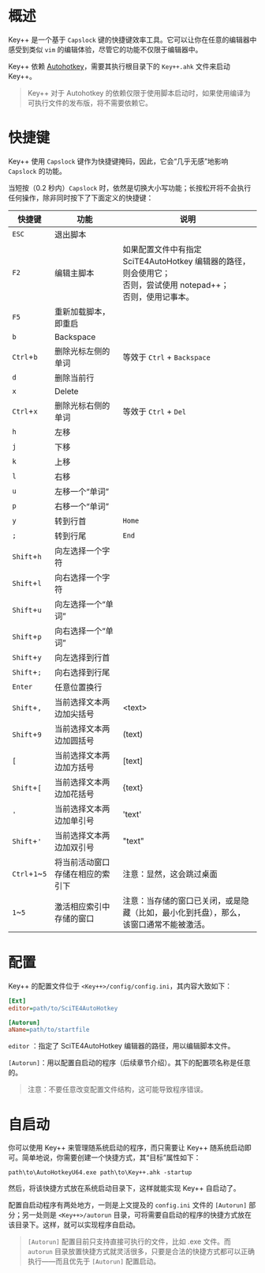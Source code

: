 # 概述

Key++ 是一个基于 `Capslock` 键的快捷键效率工具。它可以让你在任意的编辑器中感受到类似 `vim` 的编辑体验，尽管它的功能不仅限于编辑器中。

Key++ 依赖 [Autohotkey](https://www.autohotkey.com/)，需要其执行根目录下的 `Key++.ahk` 文件来启动 Key++。

> Key++ 对于 Autohotkey 的依赖仅限于使用脚本启动时，如果使用编译为可执行文件的发布版，将不需要依赖它。

# 快捷键

Key++ 使用 `Capslock` 键作为快捷键掩码，因此，它会“几乎无感”地影响 `Capslock` 的功能。

当短按（0.2 秒内）`Capslock` 时，依然是切换大小写功能；长按松开将不会执行任何操作，除非同时按下了下面定义的快捷键：

| 快捷键         | 功能                             | 说明                                                         |
| -------------- | -------------------------------- | ------------------------------------------------------------ |
| `ESC`          | 退出脚本                         |                                                              |
| `F2`           | 编辑主脚本                       | 如果配置文件中有指定 SciTE4AutoHotkey 编辑器的路径，则会使用它；<br>否则，尝试使用 notepad++；<br>否则，使用记事本。 |
| `F5`           | 重新加载脚本，即重启             |                                                              |
| `b`            | Backspace                        |                                                              |
| `Ctrl`+`b`     | 删除光标左侧的单词               | 等效于 `Ctrl` + `Backspace`                                  |
| `d`            | 删除当前行                       |                                                              |
| `x`            | Delete                           |                                                              |
| `Ctrl`+`x`     | 删除光标右侧的单词               | 等效于 `Ctrl` + `Del`                                        |
| `h`            | 左移                             |                                                              |
| `j`            | 下移                             |                                                              |
| `k`            | 上移                             |                                                              |
| `l`            | 右移                             |                                                              |
| `u`            | 左移一个“单词”                   |                                                              |
| `p`            | 右移一个“单词”                   |                                                              |
| `y`            | 转到行首                         | `Home`                                                       |
| `;`            | 转到行尾                         | `End`                                                        |
| `Shift`+`h`    | 向左选择一个字符                 |                                                              |
| `Shift`+`l`    | 向右选择一个字符                 |                                                              |
| `Shift`+`u`    | 向左选择一个“单词”               |                                                              |
| `Shift`+`p`    | 向右选择一个“单词”               |                                                              |
| `Shift`+`y`    | 向左选择到行首                   |                                                              |
| `Shift`+`;`    | 向右选择到行尾                   |                                                              |
| `Enter`        | 任意位置换行                     |                                                              |
| `Shift`+`,`    | 当前选择文本两边加尖括号         | \<text\>                                                     |
| `Shift`+`9`    | 当前选择文本两边加圆括号         | (text)                                                       |
| `[`            | 当前选择文本两边加方括号         | [text]                                                       |
| `Shift`+`[`    | 当前选择文本两边加花括号         | {text}                                                       |
| `'`            | 当前选择文本两边加单引号         | 'text'                                                       |
| `Shift`+`'`    | 当前选择文本两边加双引号         | "text"                                                       |
| `Ctrl`+`1`~`5` | 将当前活动窗口存储在相应的索引下 | 注意：显然，这会跳过桌面                                     |
| `1`~`5`        | 激活相应索引中存储的窗口         | 注意：当存储的窗口已关闭，或是隐藏（比如，最小化到托盘），那么，该窗口通常不能被激活。 |

# 配置

Key++ 的配置文件位于 `<Key++>/config/config.ini`，其内容大致如下：

```ini
[Ext]
editor=path/to/SciTE4AutoHotkey

[Autorun]
aName=path/to/startfile
```

`editor` ：指定了 SciTE4AutoHotkey 编辑器的路径，用以编辑脚本文件。

`[Autorun]`：用以配置自启动的程序（后续章节介绍）。其下的配置项名称是任意的。

> 注意：不要任意改变配置文件结构，这可能导致程序错误。

# 自启动

你可以使用 Key++ 来管理随系统启动的程序，而只需要让 Key++ 随系统启动即可。简单地说，你需要创建一个快捷方式，其“目标”属性如下：

```
path\to\AutoHotkeyU64.exe path\to\Key++.ahk -startup
```

然后，将该快捷方式放在系统启动目录下，这样就能实现 Key++ 自启动了。

配置自启动程序有两处地方，一则是上文提及的 `config.ini` 文件的 `[Autorun]` 部分；另一处则是 `<Key++>/autorun` 目录，可将需要自启动的程序的快捷方式放在该目录下。这样，就可以实现程序自启动。

> `[Autorun]` 配置目前只支持直接可执行的文件，比如 .exe 文件。而 `autorun` 目录放置快捷方式就灵活很多，只要是合法的快捷方式都可以正确执行——而且优先于 `[Autorun]` 配置启动。

